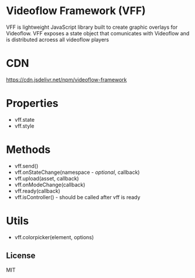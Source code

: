 # Videoflow Framework (VFF)

VFF is lightweight JavaScript library built to create graphic overlays for Videoflow. VFF exposes a state object that comunicates with Videoflow and is distributed acroess all videoflow players

# CDN
https://cdn.jsdelivr.net/npm/videoflow-framework

# Properties
* vff.state
* vff.style 

# Methods
* vff.send()
* vff.onStateChange(namespace - *optional*, callback)
* vff.upload(asset, callback)
* vff.onModeChange(callback)
* vff.ready(callback)
* vff.isController() - should be called after vff is ready


# Utils
* vff.colorpicker(element, options)


License
----

MIT

